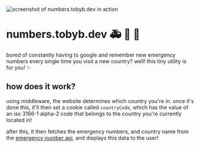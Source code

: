 ![screenshot of numbers.tobyb.dev in action](https://github.com/developedbytoby/numbers.tobyb.dev/assets/77097223/1d898d47-b194-4a1a-a70f-1c4a38d5509a)

# numbers.tobyb.dev 🚑 🚒 🚓
bored of constantly having to google and remember new emergency numbers every single time you visit a new country? well! this tiny utility is for you! ✨

## how does it work?
using middleware, the website determines which country you're in. once it's done this, it'll then set a cookie called `countryCode`, which has the value of an iso 3166-1 alpha-2 code that belongs to the country you're currently located in!

after this, it then fetches the emergency numbers, and country name from the [emergency number api](https://emergencynumberapi.com/), and displays this data to the user!
